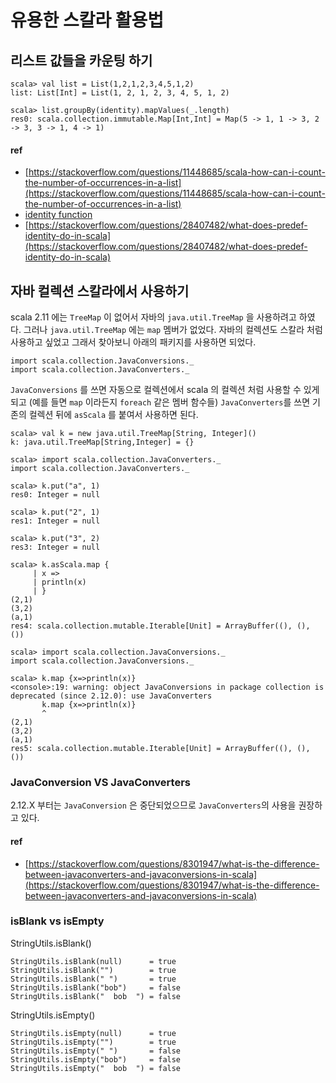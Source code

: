 # 유용한 스칼라 활용법

## 리스트 값들을 카운팅 하기

```
scala> val list = List(1,2,1,2,3,4,5,1,2)
list: List[Int] = List(1, 2, 1, 2, 3, 4, 5, 1, 2)

scala> list.groupBy(identity).mapValues(_.length)
res0: scala.collection.immutable.Map[Int,Int] = Map(5 -> 1, 1 -> 3, 2 -> 3, 3 -> 1, 4 -> 1)
```

#### ref
- [https://stackoverflow.com/questions/11448685/scala-how-can-i-count-the-number-of-occurrences-in-a-list](https://stackoverflow.com/questions/11448685/scala-how-can-i-count-the-number-of-occurrences-in-a-list)
- [identity function](https://en.wikipedia.org/wiki/Identity_function)
- [https://stackoverflow.com/questions/28407482/what-does-predef-identity-do-in-scala](https://stackoverflow.com/questions/28407482/what-does-predef-identity-do-in-scala)


## 자바 컬렉션 스칼라에서 사용하기
scala 2.11 에는 `TreeMap` 이 없어서 자바의 `java.util.TreeMap` 을 사용하려고 하였다. 그러나 `java.util.TreeMap` 에는 `map` 멤버가 없었다. 자바의 컬렉션도 스칼라 처럼 사용하고 싶었고 그래서 찾아보니 아래의 패키지를 사용하면 되었다.

```
import scala.collection.JavaConversions._
import scala.collection.JavaConverters._
```

`JavaConversions` 를 쓰면 자동으로 컬렉션에서 scala 의 컬렉션 처럼 사용할 수 있게 되고 (예를 들면 `map` 이라든지 `foreach` 같은 멤버 함수들) `JavaConverters`를 쓰면 기존의 컬렉션 뒤에 `asScala` 를 붙여서 사용하면 된다.


```
scala> val k = new java.util.TreeMap[String, Integer]()
k: java.util.TreeMap[String,Integer] = {}

scala> import scala.collection.JavaConverters._
import scala.collection.JavaConverters._

scala> k.put("a", 1)
res0: Integer = null

scala> k.put("2", 1)
res1: Integer = null

scala> k.put("3", 2)
res3: Integer = null

scala> k.asScala.map {
     | x =>
     | println(x)
     | }
(2,1)
(3,2)
(a,1)
res4: scala.collection.mutable.Iterable[Unit] = ArrayBuffer((), (), ())

scala> import scala.collection.JavaConversions._
import scala.collection.JavaConversions._

scala> k.map {x=>println(x)}
<console>:19: warning: object JavaConversions in package collection is deprecated (since 2.12.0): use JavaConverters
       k.map {x=>println(x)}
       ^
(2,1)
(3,2)
(a,1)
res5: scala.collection.mutable.Iterable[Unit] = ArrayBuffer((), (), ())
```

### JavaConversion VS JavaConverters
2.12.X 부터는 `JavaConversion` 은 중단되었으므로 `JavaConverters`의 사용을 권장하고 있다.


#### ref
- [https://stackoverflow.com/questions/8301947/what-is-the-difference-between-javaconverters-and-javaconversions-in-scala](https://stackoverflow.com/questions/8301947/what-is-the-difference-between-javaconverters-and-javaconversions-in-scala)

### isBlank vs isEmpty

StringUtils.isBlank()

```
StringUtils.isBlank(null)      = true
StringUtils.isBlank("")        = true  
StringUtils.isBlank(" ")       = true  
StringUtils.isBlank("bob")     = false  
StringUtils.isBlank("  bob  ") = false
```

StringUtils.isEmpty()

```
StringUtils.isEmpty(null)      = true
StringUtils.isEmpty("")        = true  
StringUtils.isEmpty(" ")       = false  
StringUtils.isEmpty("bob")     = false  
StringUtils.isEmpty("  bob  ") = false
```
